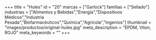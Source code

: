 +++
title = "Hules"
id = "20"
marcas = ["Garlock"]
familias = ["Sellado"]
industrias = ["Alimentos y Bebidas","Energía","Dispositivos Médicos","Industria Pesada","Biofarmacéuticos","Química","Agrícola","Ingenios"]
thumbnail = "images/productos/original-hules.jpg"
meta_description = "EPDM, Viton, ROJO"
meta_keywords = ""
+++
